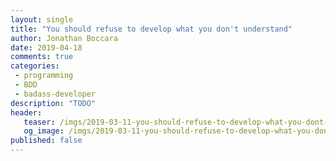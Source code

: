 ```yaml
---
layout: single
title: "You should refuse to develop what you don't understand"
author: Jonathan Boccara
date: 2019-04-18
comments: true
categories:
 - programming
 - BDD
 - badass-developer
description: "TODO"
header:
   teaser: /imgs/2019-03-11-you-should-refuse-to-develop-what-you-dont-understand/TODO-teaser.jpeg
   og_image: /imgs/2019-03-11-you-should-refuse-to-develop-what-you-dont-understand/TODO-og.jpeg
published: false
---
```


